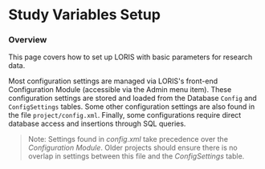 
# Study Variables Setup

### Overview
This page covers how to set up LORIS with basic parameters for research data. 

Most configuration settings are managed via LORIS's front-end Configuration Module 
(accessible via the Admin menu item). These configuration settings are stored and 
loaded from the Database `Config` and `ConfigSettings` tables. Some other 
configuration settings are also found in the file `project/config.xml`. Finally, 
some configurations require direct database access and insertions through SQL queries.

  > Note: Settings found in _config.xml_ take precedence over the 
  _Configuration Module_.  Older projects should ensure there is no overlap in 
  settings between this file and the _ConfigSettings_ table.
